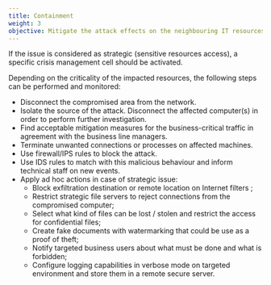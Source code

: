 ```yaml
---
title: Containment
weight: 3
objective: Mitigate the attack effects on the neighbouring IT resources.
---
```

If the issue is considered as strategic (sensitive resources access), a specific crisis management cell should be activated.

Depending on the criticality of the impacted resources, the following steps can be performed and monitored:

- Disconnect the compromised area from the network.
- Isolate the source of the attack. Disconnect the affected computer(s) in order to perform further investigation.
- Find acceptable mitigation measures for the business-critical traffic in agreement with the business line managers.
- Terminate unwanted connections or processes on affected machines.
- Use firewall/IPS rules to block the attack.
- Use IDS rules to match with this malicious behaviour and inform technical staff on new events.
- Apply ad hoc actions in case of strategic issue:
  - Block exfiltration destination or remote location on Internet filters ;
  - Restrict strategic file servers to reject connections from the compromised computer;
  - Select what kind of files can be lost / stolen and restrict the access for confidential files;
  - Create fake documents with watermarking that could be use as a proof of theft;
  - Notify targeted business users about what must be done and what is forbidden;
  - Configure logging capabilities in verbose mode on targeted environment and store them in a remote secure server.
